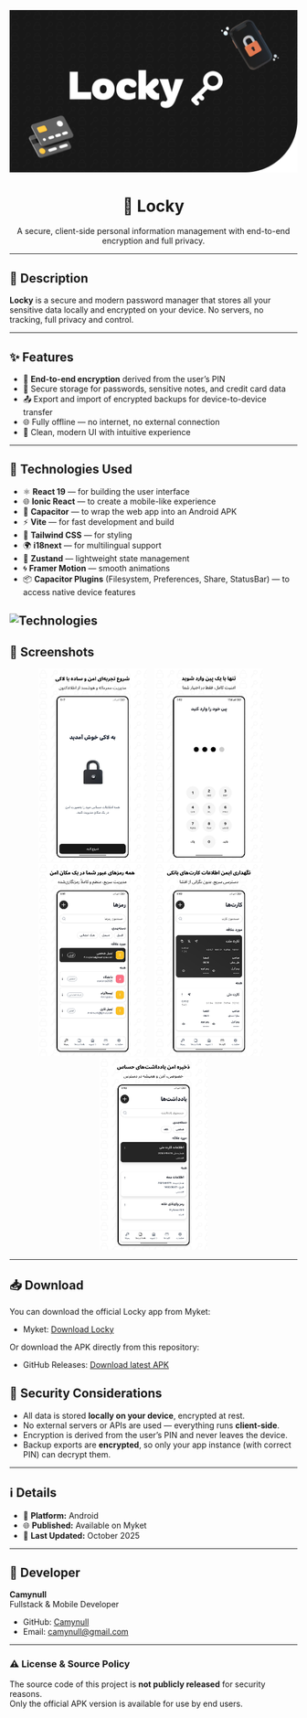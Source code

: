 <p align="center">
  <img src="assets/cover.png" alt="Locky cover"/>
</p>

<h1 align="center">🔐 Locky</h1>

<p align="center">
  A secure, client-side personal information management with end-to-end encryption and full privacy.
</p>

---

## 📄 Description

**Locky** is a secure and modern password manager that stores all your sensitive data locally and encrypted on your device. No servers, no tracking, full privacy and control.

---

## ✨ Features

- 🔐 **End-to-end encryption** derived from the user’s PIN  
- 📝 Secure storage for passwords, sensitive notes, and credit card data  
- 📤 Export and import of encrypted backups for device-to-device transfer  
- 🌐 Fully offline — no internet, no external connection  
- 📲 Clean, modern UI with intuitive experience

---

## 🧰 Technologies Used

- ⚛️ **React 19** — for building the user interface  
- 🌐 **Ionic React** — to create a mobile-like experience  
- 📱 **Capacitor** — to wrap the web app into an Android APK  
- ⚡ **Vite** — for fast development and build  
- 🎨 **Tailwind CSS** — for styling  
- 🌍 **i18next** — for multilingual support  
- 🧠 **Zustand** — lightweight state management  
- 🌀 **Framer Motion** — smooth animations  
- 📦 **Capacitor Plugins** (Filesystem, Preferences, Share, StatusBar) — to access native device features

![Technologies](https://skillicons.dev/icons?i=react,vite,tailwindcss&perline=5)
---

## 📸 Screenshots

<p align="center">
  <img src="assets/Screen-1.png" alt="Screenshot 1" width="190" style="margin-right:10px;" />
  <img src="assets/Screen-2.png" alt="Screenshot 2" width="190" style="margin-right:10px;" />
  <img src="assets/Screen-3.png" alt="Screenshot 3" width="190" style="margin-right:10px;" />
  <img src="assets/Screen-4.png" alt="Screenshot 4" width="190" style="margin-right:10px;" />
  <img src="assets/Screen-5.png" alt="Screenshot 5" width="190" />
</p>

---

## 📥 Download

You can download the official Locky app from Myket:

- Myket: [Download Locky](https://myket.ir/app/com.lockyapp.main)

Or download the APK directly from this repository:

- GitHub Releases: [Download latest APK](https://github.com/Camynull/Locky/releases/latest)

## 🔐 Security Considerations

- All data is stored **locally on your device**, encrypted at rest.  
- No external servers or APIs are used — everything runs **client-side**.  
- Encryption is derived from the user’s PIN and never leaves the device.  
- Backup exports are **encrypted**, so only your app instance (with correct PIN) can decrypt them.

---

## ℹ️ Details

- 📱 **Platform:** Android  
- 🌐 **Published:** Available on Myket  
- 📅 **Last Updated:** October 2025  

---

## 👤 Developer

**Camynull**  
Fullstack & Mobile Developer

- GitHub: [Camynull](https://github.com/Camynull)  
- Email: [camynull@gmail.com](mailto:camynull@gmail.com)

---

### ⚠️ License & Source Policy

The source code of this project is **not publicly released** for security reasons.  
Only the official APK version is available for use by end users.


